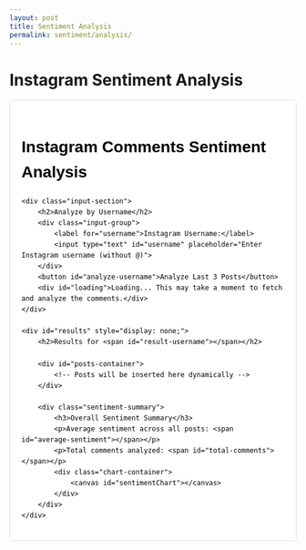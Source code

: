 ```yaml
---
layout: post
title: Sentiment Analysis 
permalink: sentiment/analysis/
---
```


# Instagram Sentiment Analysis

<div class="sentiment-container">
    <h1>Instagram Comments Sentiment Analysis</h1>
    
    <div class="input-section">
        <h2>Analyze by Username</h2>
        <div class="input-group">
            <label for="username">Instagram Username:</label>
            <input type="text" id="username" placeholder="Enter Instagram username (without @)">
        </div>
        <button id="analyze-username">Analyze Last 3 Posts</button>
        <div id="loading">Loading... This may take a moment to fetch and analyze the comments.</div>
    </div>

    <div id="results" style="display: none;">
        <h2>Results for <span id="result-username"></span></h2>
        
        <div id="posts-container">
            <!-- Posts will be inserted here dynamically -->
        </div>

        <div class="sentiment-summary">
            <h3>Overall Sentiment Summary</h3>
            <p>Average sentiment across all posts: <span id="average-sentiment"></span></p>
            <p>Total comments analyzed: <span id="total-comments"></span></p>
            <div class="chart-container">
                <canvas id="sentimentChart"></canvas>
            </div>
        </div>
    </div>
</div>

<style>
/* Scoped styles for the sentiment analysis tool - only affects elements inside .sentiment-container */
.sentiment-container {
    font-family: Arial, sans-serif;
    line-height: 1.6;
    max-width: 800px;
    margin: 0 auto;
    padding: 20px;
    color: #000;
    border: 1px solid #ddd;
    border-radius: 5px;
    background-color: #fff;
}

/* Scope all typography styles to only affect elements inside the container */
.sentiment-container h1,
.sentiment-container h2,
.sentiment-container h3,
.sentiment-container h4,
.sentiment-container p,
.sentiment-container span,
.sentiment-container div {
    color: #000;
}

.sentiment-container .input-section {
    background-color: #f9f9f9;
    padding: 20px;
    border-radius: 5px;
    margin-bottom: 20px;
}

.sentiment-container .sentiment-box {
    padding: 10px;
    border-radius: 5px;
    margin-top: 10px;
    font-weight: bold;
}

.sentiment-container .positive {
    background-color: rgba(76, 175, 80, 0.2);
    color: #2e7d32;
}

.sentiment-container .neutral {
    background-color: rgba(255, 235, 59, 0.2);
    color: #f9a825;
}

.sentiment-container .negative {
    background-color: rgba(244, 67, 54, 0.2);
    color: #c62828;
}

.sentiment-container .input-group {
    margin-bottom: 15px;
}

.sentiment-container label {
    display: block;
    margin-bottom: 5px;
    font-weight: bold;
    color: #000;
}

.sentiment-container input,
.sentiment-container select {
    width: 100%;
    padding: 8px;
    border: 1px solid #ddd;
    border-radius: 4px;
    box-sizing: border-box;
    color: #000;
}

.sentiment-container button {
    background-color: #4267B2;
    color: white;
    border: none;
    padding: 10px 15px;
    border-radius: 4px;
    cursor: pointer;
    font-size: 16px;
}

.sentiment-container button:hover {
    background-color: #365899;
}

.sentiment-container .sentiment-result {
    margin-top: 20px;
    color: #000;
}

.sentiment-container .post-container {
    border: 1px solid #eee;
    padding: 15px;
    margin-bottom: 20px;
    border-radius: 5px;
    box-shadow: 0 2px 4px rgba(0, 0, 0, 0.1);
    color: #000;
}

.sentiment-container .post-header {
    display: flex;
    justify-content: space-between;
    margin-bottom: 10px;
    border-bottom: 1px solid #eee;
    padding-bottom: 10px;
    color: #000;
}

.sentiment-container .sentiment-summary {
    margin-top: 30px;
    padding: 15px;
    background-color: #f9f9f9;
    border-radius: 5px;
    border: 1px solid #eee;
    color: #000;
}

.sentiment-container #loading {
    display: none;
    text-align: center;
    margin: 20px 0;
    color: #000;
    font-style: italic;
}

.sentiment-container .chart-container {
    margin-top: 20px;
    height: 300px;
    background-color: #fff;
    padding: 10px;
    border-radius: 5px;
    border: 1px solid #eee;
}

.sentiment-container a {
    color: #4267B2;
    text-decoration: none;
}

.sentiment-container a:hover {
    text-decoration: underline;
}

/* Responsive adjustments */
@media (max-width: 600px) {
    .sentiment-container .post-header {
        flex-direction: column;
    }
    
    .sentiment-container .chart-container {
        height: 250px;
    }
}
</style>

<script src="https://cdn.jsdelivr.net/npm/chart.js"></script>
<script>
document.addEventListener('DOMContentLoaded', function() {
    const analyzeButton = document.getElementById('analyze-username');
    const usernameInput = document.getElementById('username');
    const resultsDiv = document.getElementById('results');
    const resultUsername = document.getElementById('result-username');
    const postsContainer = document.getElementById('posts-container');
    const averageSentiment = document.getElementById('average-sentiment');
    const totalComments = document.getElementById('total-comments');
    const loadingDiv = document.getElementById('loading');
    
    let sentimentChart = null;
    
    // Change this to your deployed backend URL when you have one
    const BACKEND_URL = 'https://your-backend-url.com';

    analyzeButton.addEventListener('click', async function() {
        const username = usernameInput.value.trim();
        if (!username) {
            alert('Please enter a valid Instagram username');
            return;
        }
        
        // Show loading indicator
        loadingDiv.style.display = 'block';
        resultsDiv.style.display = 'none';
        postsContainer.innerHTML = '';
        
        try {
            // For GitHub Pages demo, we'll use mock data initially
            // In production, replace this with your actual API call
            // const response = await fetch(`${BACKEND_URL}/api/analyze-user-posts?username=${username}`);
            
            // DEMO DATA - Replace with actual API call when backend is deployed
            const data = getMockData(username);
            
            // Hide loading indicator
            loadingDiv.style.display = 'none';
            
            if (data.error) {
                alert(data.error);
                return;
            }
            
            // Show results
            resultUsername.textContent = username;
            resultsDiv.style.display = 'block';
            
            // Process and display each post
            let allSentiments = [];
            let totalCommentCount = 0;
            
            data.posts.forEach((post, index) => {
                const postDiv = document.createElement('div');
                postDiv.className = 'post-container';
                
                // Create post header
                const postHeader = document.createElement('div');
                postHeader.className = 'post-header';
                postHeader.innerHTML = `
                    <h3>Post #${index + 1}</h3>
                    <span>Date: ${new Date(post.timestamp * 1000).toLocaleDateString()}</span>
                `;
                
                // Create sentiment info
                const sentimentInfo = document.createElement('div');
                sentimentInfo.className = 'sentiment-result';
                
                let sentimentClass = '';
                if (post.average_sentiment > 0.05) sentimentClass = 'positive';
                else if (post.average_sentiment < -0.05) sentimentClass = 'negative';
                else sentimentClass = 'neutral';
                
                sentimentInfo.innerHTML = `
                    <p>Analyzed ${post.comments.length} comments</p>
                    <p>Post URL: <a href="${post.post_url}" target="_blank">${post.post_url}</a></p>
                    <div class="sentiment-box ${sentimentClass}">
                        Average Sentiment: ${post.average_sentiment.toFixed(2)}
                        (${sentimentClass.charAt(0).toUpperCase() + sentimentClass.slice(1)})
                    </div>
                `;
                
                // Add comments summary
                const commentsSummary = document.createElement('div');
                commentsSummary.innerHTML = `
                    <h4>Comments Breakdown:</h4>
                    <p>Positive comments: ${post.sentiment_counts.positive}</p>
                    <p>Neutral comments: ${post.sentiment_counts.neutral}</p>
                    <p>Negative comments: ${post.sentiment_counts.negative}</p>
                `;
                
                // Combine all elements
                postDiv.appendChild(postHeader);
                postDiv.appendChild(sentimentInfo);
                postDiv.appendChild(commentsSummary);
                postsContainer.appendChild(postDiv);
                
                // Collect data for overall summary
                allSentiments.push(post.average_sentiment);
                totalCommentCount += post.comments.length;
                
                // Store sentiment data for each comment
                post.comments.forEach(comment => {
                    allSentiments.push(comment.sentiment);
                });
            });
            
            // Calculate and display overall average
            const overallAverage = allSentiments.reduce((acc, val) => acc + val, 0) / allSentiments.length;
            let overallSentimentText = '';
            
            if (overallAverage > 0.05) overallSentimentText = 'Positive';
            else if (overallAverage < -0.05) overallSentimentText = 'Negative';
            else overallSentimentText = 'Neutral';
            
            averageSentiment.textContent = `${overallAverage.toFixed(2)} (${overallSentimentText})`;
            totalComments.textContent = totalCommentCount;
            
            // Create chart
            createSentimentChart(data.posts);
            
        } catch (error) {
            loadingDiv.style.display = 'none';
            alert('Error: ' + error.message);
        }
    });
    
    function createSentimentChart(posts) {
        const ctx = document.getElementById('sentimentChart').getContext('2d');
        
        // Destroy previous chart if it exists
        if (sentimentChart) {
            sentimentChart.destroy();
        }
        
        // Prepare data for chart
        const labels = posts.map((_, index) => `Post ${index + 1}`);
        const sentimentData = posts.map(post => post.average_sentiment);
        const positiveData = posts.map(post => post.sentiment_counts.positive);
        const neutralData = posts.map(post => post.sentiment_counts.neutral);
        const negativeData = posts.map(post => post.sentiment_counts.negative);
        
        // Create new chart
        sentimentChart = new Chart(ctx, {
            type: 'bar',
            data: {
                labels: labels,
                datasets: [
                    {
                        label: 'Average Sentiment',
                        data: sentimentData,
                        backgroundColor: 'rgba(54, 162, 235, 0.5)',
                        borderColor: 'rgba(54, 162, 235, 1)',
                        borderWidth: 1,
                        type: 'line',
                        yAxisID: 'y1'
                    },
                    {
                        label: 'Positive Comments',
                        data: positiveData,
                        backgroundColor: 'rgba(75, 192, 192, 0.5)',
                        borderColor: 'rgba(75, 192, 192, 1)',
                        borderWidth: 1
                    },
                    {
                        label: 'Neutral Comments',
                        data: neutralData,
                        backgroundColor: 'rgba(255, 206, 86, 0.5)',
                        borderColor: 'rgba(255, 206, 86, 1)',
                        borderWidth: 1
                    },
                    {
                        label: 'Negative Comments',
                        data: negativeData,
                        backgroundColor: 'rgba(255, 99, 132, 0.5)',
                        borderColor: 'rgba(255, 99, 132, 1)',
                        borderWidth: 1
                    }
                ]
            },
            options: {
                responsive: true,
                scales: {
                    y: {
                        beginAtZero: true,
                        title: {
                            display: true,
                            text: 'Number of Comments'
                        }
                    },
                    y1: {
                        position: 'right',
                        beginAtZero: false,
                        min: -1,
                        max: 1,
                        title: {
                            display: true,
                            text: 'Sentiment Score'
                        }
                    }
                }
            }
        });
    }
    
    // Function to generate mock data for demo purposes
    // Remove this when connecting to a real backend
    function getMockData(username) {
        const now = Math.floor(Date.now() / 1000);
        
        // For demo purposes, generating random data
        function generateMockComments(count) {
            const mockComments = [];
            const sampleTexts = [
                "This is amazing! Love your content!",
                "Not sure about this one...",
                "Absolutely fantastic post",
                "Could be better honestly",
                "Just ok",
                "This changed my perspective!",
                "Meh, seen better",
                "You always deliver quality content!",
                "Disappointing content",
                "Can't believe how good this is"
            ];
            
            for (let i = 0; i < count; i++) {
                const text = sampleTexts[Math.floor(Math.random() * sampleTexts.length)];
                let sentiment;
                
                // Assign sentiment based on text content
                if (text.includes("amazing") || text.includes("fantastic") || 
                    text.includes("Love") || text.includes("quality") || 
                    text.includes("good") || text.includes("changed my perspective")) {
                    sentiment = Math.random() * 0.5 + 0.3; // Random from 0.3 to 0.8
                } else if (text.includes("better") || text.includes("Meh") || 
                           text.includes("Disappointing") || text.includes("Not sure")) {
                    sentiment = Math.random() * -0.6 - 0.1; // Random from -0.1 to -0.7
                } else {
                    sentiment = Math.random() * 0.2 - 0.1; // Random from -0.1 to 0.1
                }
                
                mockComments.push({
                    text: text,
                    username: "user" + Math.floor(Math.random() * 1000),
                    timestamp: now - (i * 3600),
                    sentiment: sentiment,
                    category: sentiment > 0.05 ? "positive" : 
                              sentiment < -0.05 ? "negative" : "neutral"
                });
            }
            
            return mockComments;
        }
        
        // Generate 3 mock posts with random comments
        const posts = [];
        for (let i = 0; i < 3; i++) {
            const commentsCount = Math.floor(Math.random() * 10) + 5; // 5-15 comments
            const comments = generateMockComments(commentsCount);
            
            // Calculate sentiment counts
            const sentimentCounts = {
                positive: comments.filter(c => c.category === "positive").length,
                neutral: comments.filter(c => c.category === "neutral").length,
                negative: comments.filter(c => c.category === "negative").length
            };
            
            // Calculate average sentiment
            const avgSentiment = comments.reduce((sum, c) => sum + c.sentiment, 0) / comments.length;
            
            posts.push({
                shortcode: `fake_shortcode_${username}_${i}`,
                post_url: `https://www.instagram.com/p/fake_${username}_${i}/`,
                timestamp: now - ((i + 1) * 86400), // 1 day apart
                comments: comments,
                average_sentiment: avgSentiment,
                sentiment_counts: sentimentCounts
            });
        }
        
        return { posts };
    }
});
</script>